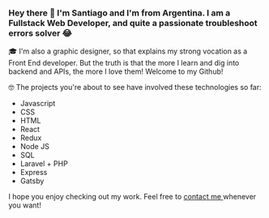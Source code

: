 ### Hey there 👋 I'm Santiago and I'm from Argentina. I am a Fullstack Web Developer, and quite a passionate troubleshoot errors solver 😂 
🎓 I'm also a graphic designer, so that explains my strong vocation as a Front End developer. But the truth is that the more I learn and dig into backend and APIs, the more I love them! Welcome to my Github!

 🤓 The projects you're about to see have involved these technologies so far: 
* Javascript
* CSS 
* HTML
* React 
* Redux
* Node JS 
* SQL
* Laravel + PHP
* Express
* Gatsby

I hope you enjoy checking out my work. Feel free to <a
            href="https://www.linkedin.com/in/santiago-calabro/"
            target="_blank"
          >
           contact me
          </a> whenever you want!
